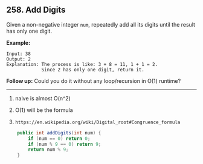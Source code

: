 ## 258. Add Digits

Given a non-negative integer `num`, repeatedly add all its digits until the result has only one digit.

**Example:**

```
Input: 38
Output: 2 
Explanation: The process is like: 3 + 8 = 11, 1 + 1 = 2. 
             Since 2 has only one digit, return it.
```

**Follow up:**
Could you do it without any loop/recursion in O(1) runtime?

---

1. naive is almost O(n^2)

2. O(1) will be the formula

3. ```
   https://en.wikipedia.org/wiki/Digital_root#Congruence_formula
   ```

```java
    public int addDigits(int num) {
        if (num == 0) return 0;
        if (num % 9 == 0) return 9;
        return num % 9;
    }
```

